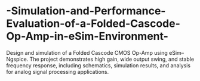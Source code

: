 # -Simulation-and-Performance-Evaluation-of-a-Folded-Cascode-Op-Amp-in-eSim-Environment-
Design and simulation of a Folded Cascode CMOS Op-Amp using eSim–Ngspice. The project demonstrates high gain, wide output swing, and stable frequency response, including schematics, simulation results, and analysis for analog signal processing applications.

